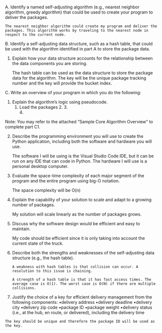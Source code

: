 A.  Identify a named self-adjusting algorithm (e.g., nearest neighbor algorithm, greedy algorithm) that could be used to create your program to deliver the packages.

	The nearest neighbor algorithm could create my program and deliver the packages. This algorithm works by traveling to the nearest node in respect to the current node.

B.  Identify a self-adjusting data structure, such as a hash table, that could be used with the algorithm identified in part A to store the package data.
1.  Explain how your data structure accounts for the relationship between the data components you are storing.
	
	The hash table can be used as the data structure to store the package data for the algorithm. 
	The key will be the unique package tracking number and the key will provide the bucket index. 

C.  Write an overview of your program in which you do the following:
1.  Explain the algorithm’s logic using pseudocode.
	1. Load the packages
    	2. 
    	3.     
    	4.    
   
 
Note: You may refer to the attached “Sample Core Algorithm Overview” to complete part C1.


2.  Describe the programming environment you will use to create the Python application, including both the software and hardware you will use.

  	The software I will be using is the Visual Studio Code IDE, but it can be run on any IDE that can code in Python.
	The hardware I will use is a personal desktop computer.

4.  Evaluate the space-time complexity of each major segment of the program and the entire program using big-O notation.

 	The space complexity will be O(n)

6.  Explain the capability of your solution to scale and adapt to a growing number of packages.

	My solution will scale linearly as the number of packages grows.

7.  Discuss why the software design would be efficient and easy to maintain.

	My code should be efficient since it is only taking into account the current state of the truck. 
    
9.  Describe both the strengths and weaknesses of the self-adjusting data structure (e.g., the hash table).

    	A weakness with hash tables is that collision can occur. A resolution to this issue is chaining. 

    	A strength of a hash table is that it has fast access times. The average case is O(1). The worst case is O(N) if there are multiple collisions. 
    
11.  Justify the choice of a key for efficient delivery management from the following components:
	•delivery address
	•delivery deadline
	•delivery city
	•delivery zip code
	•package ID
	•package weight
	•delivery status (i.e., at the hub, en route, or delivered), including the delivery time

 	The key should be unique and therefore the package ID will be used as the key. 


